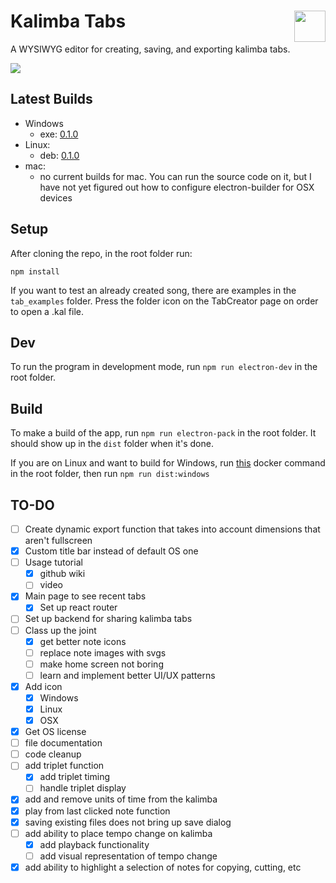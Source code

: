 # Kalimba Tabs <img src="https://github.com/oakleyaidan21/kalimba-tabs/blob/master/public/assets/newkalimbaicon.png?raw=true" width="50px" height="50px" align="right"/>

A WYSIWYG editor for creating, saving, and exporting kalimba tabs.

![](https://imgur.com/5UPPuUK.png)

## Latest Builds

- Windows
  - exe: <a href="https://drive.google.com/file/d/18JW0JVdcZn1cboLW6MbRHQnjvMzzC2zj/view?usp=sharing" target="_blank">0.1.0</a>
- Linux: 
  - deb: <a href="https://drive.google.com/file/d/1uvj0Vwdkfa_u-2nUs4LszUmvyhLVwUlq/view?usp=sharing" target="_blank">0.1.0</a>
- mac: 
  - no current builds for mac. You can run the source code on it, but I have not yet figured out how to configure electron-builder for OSX devices

## Setup

After cloning the repo, in the root folder run:

`npm install`

If you want to test an already created song, there are examples in the `tab_examples` folder. Press the folder icon on the TabCreator page on order to open a .kal file.

## Dev

To run the program in development mode, run `npm run electron-dev` in the root folder.

## Build

To make a build of the app, run `npm run electron-pack` in the root folder. It should show up in the `dist` folder when it's done.

If you are on Linux and want to build for Windows, run [this](https://gist.githubusercontent.com/jamzi/aff85aa192b8addab2b560db5d849a2a/raw/70c5b6f5816cc8b743853dae7b335418faa18b1f/gistfile1.txt) docker command in the root folder, then run `npm run dist:windows`

## TO-DO

- [ ] Create dynamic export function that takes into account dimensions that aren't fullscreen
- [x] Custom title bar instead of default OS one
- [ ] Usage tutorial
  - [x] github wiki
  - [ ] video
- [x] Main page to see recent tabs
  - [x] Set up react router
- [ ] Set up backend for sharing kalimba tabs
- [ ] Class up the joint
  - [x] get better note icons
  - [ ] replace note images with svgs
  - [ ] make home screen not boring
  - [ ] learn and implement better UI/UX patterns
- [x] Add icon
  - [x] Windows
  - [x] Linux
  - [x] OSX
- [x] Get OS license
- [ ] file documentation
- [ ] code cleanup
- [ ] add triplet function
  - [x] add triplet timing
  - [ ] handle triplet display
- [x] add and remove units of time from the kalimba
- [x] play from last clicked note function
- [x] saving existing files does not bring up save dialog
- [ ] add ability to place tempo change on kalimba
  - [x] add playback functionality
  - [ ] add visual representation of tempo change
- [x] add ability to highlight a selection of notes for copying, cutting, etc
